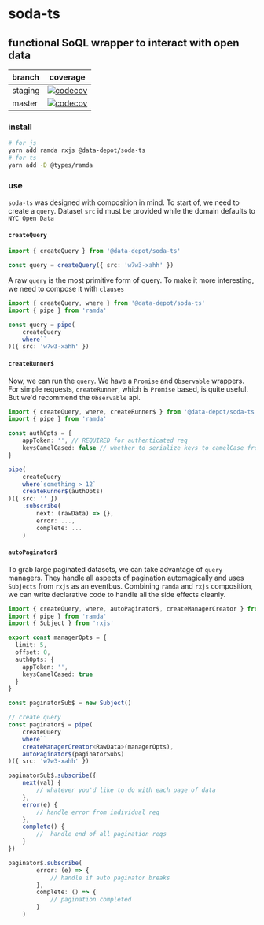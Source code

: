 # soda-ts

## functional SoQL wrapper to interact with open data

| branch  |                                                                     coverage                                                                     |
| :------ | :----------------------------------------------------------------------------------------------------------------------------------------------: |
| staging | [![codecov](https://codecov.io/gh/data-depot/soda-ts/branch/staging/graph/badge.svg?token=6996L6JATW)](https://codecov.io/gh/data-depot/soda-ts) |
| master  | [![codecov](https://codecov.io/gh/data-depot/soda-ts/branch/master/graph/badge.svg?token=6996L6JATW)](https://codecov.io/gh/data-depot/soda-ts)  |

### install

```bash
# for js
yarn add ramda rxjs @data-depot/soda-ts
# for ts
yarn add -D @types/ramda
```

### use

`soda-ts` was designed with composition in mind.
To start of, we need to create a `query`.
Dataset `src` id must be provided while the
domain defaults to `NYC Open Data`

#### `createQuery`

```ts
import { createQuery } from '@data-depot/soda-ts'

const query = createQuery({ src: 'w7w3-xahh' })
```

A raw `query` is the most primitive form of query.
To make it more interesting, we need to compose it
with `clauses`

```ts
import { createQuery, where } from '@data-depot/soda-ts'
import { pipe } from 'ramda'

const query = pipe(
    createQuery
    where``
)({ src: 'w7w3-xahh' })
```

#### `createRunner$`

Now, we can run the `query`. We have a `Promise` and `Observable`
wrappers. For simple requests, `createRunner`, which is
`Promise` based, is quite useful. But we'd recommend
the `Observable` api.

```ts
import { createQuery, where, createRunner$ } from '@data-depot/soda-ts'
import { pipe } from 'ramda'

const authOpts = {
    appToken: '', // REQUIRED for authenticated req
    keysCamelCased: false // whether to serialize keys to camelCase from snake_case
}

pipe(
    createQuery
    where`something > 12`
    createRunner$(authOpts)
)({ src: '' })
    .subscribe(
        next: (rawData) => {},
        error: ...,
        complete: ...
    )
```

#### `autoPaginator$`

To grab large paginated datasets, we can take
advantage of `query` managers. They handle all aspects of
pagination automagically and uses `Subjects` from `rxjs`
as an eventbus. Combining `ramda` and `rxjs` composition,
we can write declarative code to handle all the side effects
cleanly.

```ts
import { createQuery, where, autoPaginator$, createManagerCreator } from '@data-depot/soda-ts'
import { pipe } from 'ramda'
import { Subject } from 'rxjs'

export const managerOpts = {
  limit: 5,
  offset: 0,
  authOpts: {
    appToken: '',
    keysCamelCased: true
  }
}

const paginatorSub$ = new Subject()

// create query
const paginator$ = pipe(
    createQuery
    where``
    createManagerCreator<RawData>(managerOpts),
    autoPaginator$(paginatorSub$)
)({ src: 'w7w3-xahh' })

paginatorSub$.subscribe({
    next(val) {
        // whatever you'd like to do with each page of data
    },
    error(e) {
        // handle error from individual req
    },
    complete() {
        //  handle end of all pagination reqs
    }
})

paginator$.subscribe(
        error: (e) => {
            // handle if auto paginator breaks
        },
        complete: () => {
            // pagination completed
        }
    )
```

